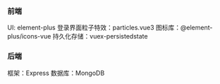 ### 前端
UI: element-plus
登录界面粒子特效：particles.vue3
图标库：@element-plus/icons-vue
持久化存储：vuex-persistedstate

### 后端
框架：Express
数据库：MongoDB